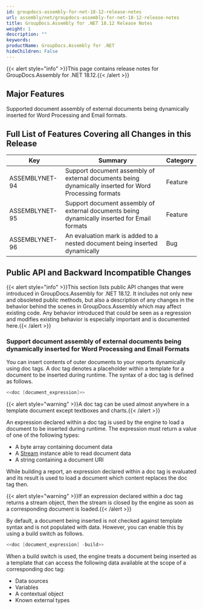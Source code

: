 ```yaml
---
id: groupdocs-assembly-for-net-18-12-release-notes
url: assembly/net/groupdocs-assembly-for-net-18-12-release-notes
title: GroupDocs.Assembly for .NET 18.12 Release Notes
weight: 1
description: ""
keywords: 
productName: GroupDocs.Assembly for .NET
hideChildren: False
---
```

{{< alert style="info" >}}This page contains release notes for GroupDocs.Assembly for .NET 18.12.{{< /alert >}}

## Major Features

Supported document assembly of external documents being dynamically inserted for Word Processing and Email formats.

## Full List of Features Covering all Changes in this Release

| Key | Summary | Category |
| --- | --- | --- |
| ASSEMBLYNET-94 | Support document assembly of external documents being dynamically inserted for Word Processing formats  | Feature  |
| ASSEMBLYNET-95  | Support document assembly of external documents being dynamically inserted for Email formats  | Feature  |
| ASSEMBLYNET-96  | An evaluation mark is added to a nested document being inserted dynamically  | Bug  |

## Public API and Backward Incompatible Changes

{{< alert style="info" >}}This section lists public API changes that were introduced in GroupDocs.Assembly for .NET 18.12. It includes not only new and obsoleted public methods, but also a description of any changes in the behavior behind the scenes in GroupDocs.Assembly which may affect existing code. Any behavior introduced that could be seen as a regression and modifies existing behavior is especially important and is documented here.{{< /alert >}}

### Support document assembly of external documents being dynamically inserted for Word Processing and Email Formats

You can insert contents of outer documents to your reports dynamically using doc tags. A doc tag denotes a placeholder within a template for a document to be inserted during runtime. The syntax of a doc tag is defined as follows.

```csharp
<<doc [document_expression]>>

```

{{< alert style="warning" >}}A doc tag can be used almost anywhere in a template document except textboxes and charts.{{< /alert >}}

An expression declared within a doc tag is used by the engine to load a document to be inserted during runtime. The expression must return a value of one of the following types:

*   A byte array containing document data
*   A [Stream](http://msdn.microsoft.com/en-us/library/system.io.stream(v=vs.110).aspx) instance able to read document data
*   A string containing a document URI

While building a report, an expression declared within a doc tag is evaluated and its result is used to load a document which content replaces the doc tag then.

{{< alert style="warning" >}}If an expression declared within a doc tag returns a stream object, then the stream is closed by the engine as soon as a corresponding document is loaded.{{< /alert >}}

By default, a document being inserted is not checked against template syntax and is not populated with data. However, you can enable this by using a build switch as follows.

```csharp
<<doc [document_expression] -build>>

```

When a build switch is used, the engine treats a document being inserted as a template that can access the following data available at the scope of a corresponding doc tag:

*   Data sources
*   Variables
*   A contextual object 
*   Known external types
